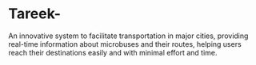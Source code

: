 # Tareek-
An innovative system to facilitate transportation in major cities, providing real-time information about microbuses and their routes, helping users reach their destinations easily and with minimal effort and time.
